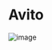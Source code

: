 # Avito

![image](https://github.com/Thain087/Avito/assets/128293871/bdf34237-d9b2-4c46-a337-d65904bd7bf5)
